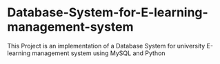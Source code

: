 # Database-System-for-E-learning-management-system
This Project is an implementation of a Database System for university E-learning management system using MySQL and Python
